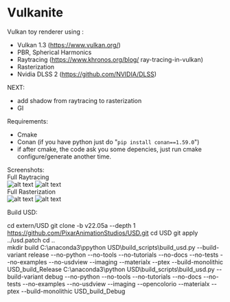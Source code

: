 # Vulkanite

Vulkan toy renderer using :
* Vulkan 1.3 (https://www.vulkan.org/)
* PBR, Spherical Harmonics
* Raytracing (https://www.khronos.org/blog/
ray-tracing-in-vulkan)
* Rasterization
* Nvidia DLSS 2 (https://github.com/NVIDIA/DLSS)

NEXT: 
* add shadow from raytracing to rasterization
* GI

Requirements:
* Cmake
* Conan (if you have python just do "`pip install conan==1.59.0`")
* if after cmake, the code ask you some depencies, just run cmake configure/generate another time.
  
Screenshots:  
Full Raytracing  
![alt text](screenshots/screenshot1.jpg "Raytracing")
![alt text](screenshots/screenshot2.jpg "Raytracing")  
Full Rasterization  
![alt text](screenshots/screenshot3.jpg "Rasterization")
![alt text](screenshots/screenshot4.jpg "Rasterization")

Build USD:

cd extern/USD
git clone -b v22.05a --depth 1 https://github.com/PixarAnimationStudios/USD.git
cd USD
git apply ../usd.patch
cd ..      
mkdir build
C:\anaconda3\ppython USD\build_scripts\build_usd.py --build-variant release --no-python --no-tools --no-tutorials --no-docs --no-tests --no-examples --no-usdview --imaging --materialx --ptex --build-monolithic USD_build_Release
C:\anaconda3\python USD\build_scripts\build_usd.py --build-variant debug --no-python --no-tools --no-tutorials --no-docs --no-tests --no-examples --no-usdview --imaging --opencolorio --materialx --ptex --build-monolithic USD_build_Debug

